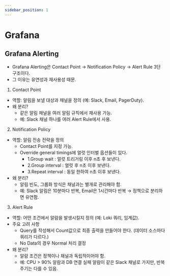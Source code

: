 ```yaml
---
sidebar_position: 1
---
```


# Grafana 


## Grafana Alerting  

- Grafana Alerting은 Contact Point → Notification Policy → Alert Rule 3단 구조이다.
- 그 이유는 유연성과 재사용성 때문.  

1. Contact Point
- 역할: 알림을 보낼 대상과 채널을 정의 (예: Slack, Email, PagerDuty).
- 왜 분리?
  - 같은 알림 채널을 여러 알림 규칙에서 재사용 가능.
  - 예: Slack 채널 하나를 여러 Alert Rule에서 사용.

2. Notification Policy  
- 역할: 알림 전송 전략을 정의 
  - Contact Point를 지정 가능.  
  - Override general timings에 얼럿 인터벌 옵션들이 있다.
    - 1.Group wait : 얼럿 트리거링 이후 n초 후 보낸다.  
    - 2.Group interval : 얼럿 후 n초 이후 보낸다.    
    - 3.Repeat interval : 동일 한하여 n초 이후 보낸다.  
- 왜 분리?
  - 알림 빈도, 그룹화 방식은 채널과는 별개로 관리해야 함.
  - 예: Slack 알림은 10분마다 반복, Email은 1시간마다 반복 → 정책으로 분리하면 유연함.

3. Alert Rule    
- 역할: 어떤 조건에서 알람을 발생시킬지 정의 (예: Loki 쿼리, 임계값).
- 주요 고려 사항  
  - Query를 작성해서 Count값으로 최종 출력을 만들어야 한다. (데이터 소스마다 쿼리가 다르다.)  
  - No Data의 경우 Normal 처리 결정  
- 왜 분리?
  - 알람 조건은 정책이나 채널과 독립적이어야 함.
  - 예: CPU > 90% 알람과 DB 연결 실패 알람이 같은 Slack 채널로 가지만, 반복 주기는 다를 수 있음.  

